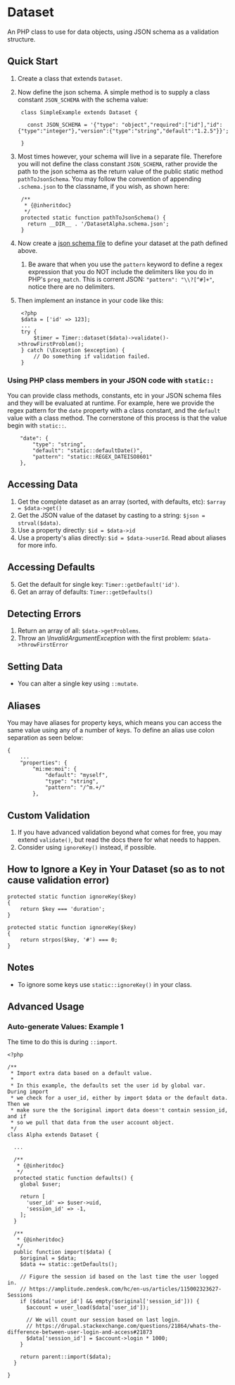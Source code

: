 <!--
id: dataset
tags: _default
-->

# Dataset

An PHP class to use for data objects, using JSON schema as a validation structure.

## Quick Start

1. Create a class that extends `Dataset`.
1. Now define the json schema.  A simple method is to supply a class constant `JSON_SCHEMA` with the schema value:

        class SimpleExample extends Dataset {
        
          const JSON_SCHEMA = '{"type": "object","required":["id"],"id":{"type":"integer"},"version":{"type":"string","default":"1.2.5"}}';
        
        }  
  
1. Most times however, your schema will live in a separate file.  Therefore you will not define the class constant `JSON_SCHEMA`, rather provide the path to the json schema as the return value of the public static method `pathToJsonSchema`.  You may follow the convention of appending `.schema.json` to the classname, if you wish, as shown here:

        /**
         * {@inheritdoc}
         */
        protected static function pathToJsonSchema() {
          return __DIR__ . '/DatasetAlpha.schema.json';
        }
 
1. Now create a [json schema file](https://json-schema.org/latest/json-schema-validation.html#rfc.section.10) to define your dataset at the path defined above.   
    1. Be aware that when you use the `pattern` keyword to define a regex expression that you do NOT include the delimiters like you do in PHP's `preg_match`.  This is corrent JSON: `"pattern": "\\?[^#]+"`, notice there are no delimiters.
3. Then implement an instance in your code like this:
    
        <?php
        $data = ['id' => 123];
        ...
        try {
            $timer = Timer::dataset($data)->validate()->throwFirstProblem();
        } catch (\Exception $exception) {
            // Do something if validation failed.
        }

### Using PHP class members in your JSON code with `static::`

You can provide class methods, constants, etc in your JSON schema files and they will be evaluated at runtime.  For example, here we provide the regex pattern for the `date` property with a class constant, and the `default` value with a class method.  The cornerstone of this process is that the value begin with `static::`.

        "date": {
            "type": "string",
            "default": "static::defaultDate()",
            "pattern": "static::REGEX_DATEISO8601"
        },
        
## Accessing Data

1. Get the complete dataset as an array (sorted, with defaults, etc): `$array = $data->get()`
2. Get the JSON value of the dataset by casting to a string: `$json = strval($data)`.
3. Use a property directly: `$id = $data->id`
4. Use a property's alias directly: `$id = $data->userId`.  Read about aliases for more info.

## Accessing Defaults

5. Get the default for single key: `Timer::getDefault('id')`.
6. Get an array of defaults: `Timer::getDefaults()`

## Detecting Errors

1. Return an array of all: `$data->getProblems`.
1. Throw an _\InvalidArgumentException_ with the first problem: `$data->throwFirstError`

## Setting Data

* You can alter a single key using `::mutate`.

## Aliases

You may have aliases for property keys, which means you can access the same value using any of a number of keys.  To define an alias use colon separation as seen below:

    {
        ...
        "properties": {
            "mi:me:moi": {
                "default": "myself",
                "type": "string",
                "pattern": "/^m.+/"
            },

## Custom Validation

1. If you have advanced validation beyond what comes for free, you may extend `validate()`, but read the docs there for what needs to happen.
2. Consider using `ignoreKey()` instead, if possible.

## How to Ignore a Key in Your Dataset (so as to not cause validation error)

    protected static function ignoreKey($key)
    {
        return $key === 'duration';
    }

    protected static function ignoreKey($key)
    {
        return strpos($key, '#') === 0;
    }

## Notes

* To ignore some keys use `static::ignoreKey()` in your class.

## Advanced Usage

### Auto-generate Values: Example 1

The time to do this is during `::import`. 

    <?php
    
    /**
     * Import extra data based on a default value.
     *
     * In this example, the defaults set the user id by global var.  During import
     * we check for a user_id, either by import $data or the default data.  Then we
     * make sure the the $original import data doesn't contain session_id, and if
     * so we pull that data from the user account object.
     */
    class Alpha extends Dataset {
    
      ... 
      
      /**
       * {@inheritdoc}
       */
      protected static function defaults() {
        global $user;
    
        return [
          'user_id' => $user->uid,
          'session_id' => -1,
        ];
      }
    
      /**
       * {@inheritdoc}
       */
      public function import($data) {
        $original = $data;
        $data += static::getDefaults();
    
        // Figure the session id based on the last time the user logged in.
        // https://amplitude.zendesk.com/hc/en-us/articles/115002323627-Sessions
        if ($data['user_id'] && empty($original['session_id'])) {
          $account = user_load($data['user_id']);
    
          // We will count our session based on last login.
          // https://drupal.stackexchange.com/questions/21864/whats-the-difference-between-user-login-and-access#21873
          $data['session_id'] = $account->login * 1000;
        }
    
        return parent::import($data);
      }
      
    }
